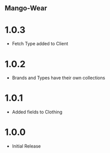 ## Mango-Wear

# 1.0.3

* Fetch Type added to Client

# 1.0.2

* Brands and Types have their own collections

# 1.0.1

* Added fields to Clothing

# 1.0.0

* Initial Release